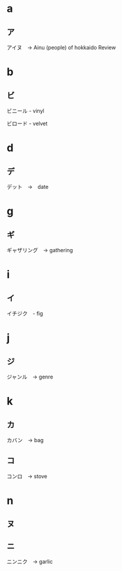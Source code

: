 # a

## ア

アイヌ　→ Ainu (people) of hokkaido
Review

# b

## ビ

ビニール - vinyl

ビロード - velvet

# d

## デ

デット　→　date

# g

## ギ

ギャザリング　→ gathering

# i

## イ

イチジク　- fig

# j

## ジ

ジャンル　→ genre

# k

## カ

カバン　→ bag

## コ

コンロ　→ stove

# n

## ヌ



## ニ

ニンニク　→ garlic